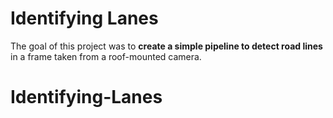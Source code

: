 # Identifying Lanes

The goal of this project was to **create a simple pipeline to detect road lines** in a frame taken from a roof-mounted camera.



# Identifying-Lanes
